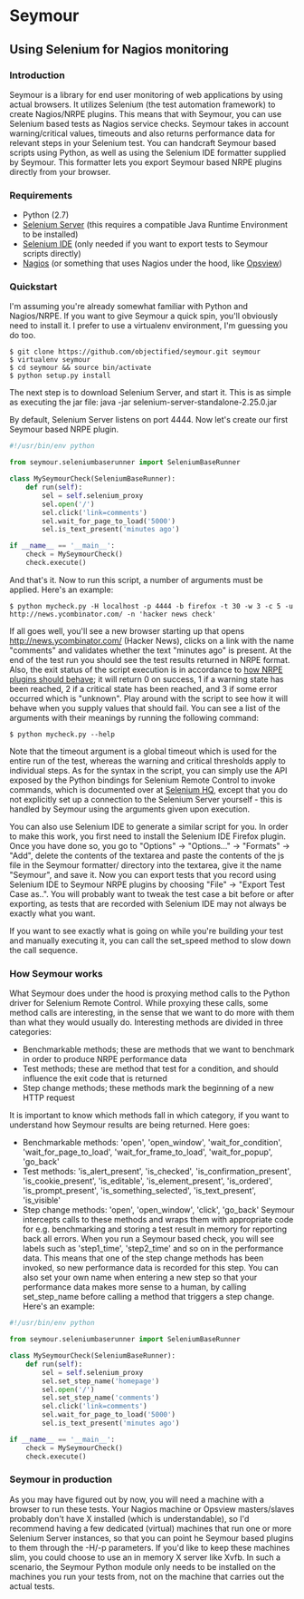 # Seymour
## Using Selenium for Nagios monitoring

### Introduction
Seymour is a library for end user monitoring of web applications by using actual browsers. It utilizes Selenium (the test automation framework) to create Nagios/NRPE plugins. This means that with Seymour, you can use Selenium based tests as Nagios service checks. Seymour takes in account warning/critical values, timeouts and also returns performance data for relevant steps in your Selenium test. You can handcraft Seymour based scripts using Python, as well as using the Selenium IDE formatter supplied by Seymour. This formatter lets you export Seymour based NRPE plugins directly from your browser.

### Requirements
* Python (2.7)
* [Selenium Server](http://seleniumhq.org/download/) (this requires a compatible Java Runtime Environment to be installed)
* [Selenium IDE](http://seleniumhq.org/download/) (only needed if you want to export tests to Seymour scripts directly)
* [Nagios](http://www.nagios.org) (or something that uses Nagios under the hood, like [Opsview](https://www.opsview.com))

### Quickstart
I'm assuming you're already somewhat familiar with Python and Nagios/NRPE. If you want to give Seymour a quick spin, you'll obviously need to install it. I prefer to use a virtualenv environment, I'm guessing you do too.

    $ git clone https://github.com/objectified/seymour.git seymour
    $ virtualenv seymour
    $ cd seymour && source bin/activate
    $ python setup.py install 

The next step is to download Selenium Server, and start it. This is as simple as executing the jar file:
    java -jar selenium-server-standalone-2.25.0.jar
    
By default, Selenium Server listens on port 4444. Now let's create our first Seymour based NRPE plugin.

```python
#!/usr/bin/env python

from seymour.seleniumbaserunner import SeleniumBaseRunner

class MySeymourCheck(SeleniumBaseRunner):
    def run(self):
        sel = self.selenium_proxy
        sel.open('/')
        sel.click('link=comments')
        sel.wait_for_page_to_load('5000')
        sel.is_text_present('minutes ago')

if __name__ == '__main__':
    check = MySeymourCheck()
    check.execute()
```

And that's it. Now to run this script, a number of arguments must be applied. Here's an example:

    $ python mycheck.py -H localhost -p 4444 -b firefox -t 30 -w 3 -c 5 -u http://news.ycombinator.com/ -n 'hacker news check'

If all goes well, you'll see a new browser starting up that opens http://news.ycombinator.com/ (Hacker News), clicks on a link with the name "comments" and validates whether the text "minutes ago" is present. At the end of the test run you should see the test results returned in NRPE format. Also, the exit status of the script execution is in accordance to [how NRPE plugins should behave](http://nagiosplug.sourceforge.net/developer-guidelines.html); it will return 0 on success, 1 if a warning state has been reached, 2 if a critical state has been reached, and 3 if some error occurred which is "unknown". Play around with the script to see how it will behave when you supply values that should fail. You can see a list of the arguments with their meanings by running the following command:

    $ python mycheck.py --help

Note that the timeout argument is a global timeout which is used for the entire run of the test, whereas the warning and critical thresholds apply to individual steps. 
As for the syntax in the script, you can simply use the API exposed by the Python bindings for Selenium Remote Control to invoke commands, which is documented over at [Selenium HQ](http://seleniumhq.org), except that you do not explicitly set up a connection to the Selenium Server yourself - this is handled by Seymour using the arguments given upon execution. 

You can also use Selenium IDE to generate a similar script for you. In order to make this work, you first need to install the Selenium IDE Firefox plugin. Once you have done so, you go to "Options" -> "Options..." -> "Formats" -> "Add", delete the contents of the textarea and paste the contents of the js file in the Seymour formatter/ directory into the textarea, give it the name "Seymour", and save it. Now you can export tests that you record using Selenium IDE to Seymour NRPE plugins by choosing "File" -> "Export Test Case as..". You will probably want to tweak the test case a bit before or after exporting, as tests that are recorded with Selenium IDE may not always be exactly what you want.

If you want to see exactly what is going on while you're building your test and manually executing it, you can call the set\_speed method to slow down the call sequence.

### How Seymour works
What Seymour does under the hood is proxying method calls to the Python driver for Selenium Remote Control. While proxying these calls, some method calls are interesting, in the sense that we want to do more with them than what they would usually do. Interesting methods are divided in three categories:
* Benchmarkable methods; these are methods that we want to benchmark in order to produce NRPE performance data
* Test methods; these are method that test for a condition, and should influence the exit code that is returned
* Step change methods; these methods mark the beginning of a new HTTP request

It is important to know which methods fall in which category, if you want to understand how Seymour results are being returned. Here goes:
* Benchmarkable methods: 'open', 'open\_window', 'wait\_for\_condition', 'wait\_for\_page\_to\_load', 'wait\_for\_frame\_to\_load', 'wait\_for\_popup', 'go\_back'
* Test methods: 'is\_alert\_present', 'is\_checked', 'is\_confirmation\_present', 'is\_cookie\_present', 'is\_editable', 'is\_element\_present', 'is\_ordered', 'is\_prompt\_present', 'is\_something\_selected', 'is\_text\_present', 'is\_visible'
* Step change methods: 'open', 'open\_window', 'click', 'go\_back'
Seymour intercepts calls to these methods and wraps them with appropriate code for e.g. benchmarking and storing a test result in memory for reporting back all errors. When you run a Seymour based check, you will see labels such as 'step1\_time', 'step2\_time' and so on in the performance data. This means that one of the step change methods has been invoked, so new performance data is recorded for this step. You can also set your own name when entering a new step so that your performance data makes more sense to a human, by calling set\_step\_name before calling a method that triggers a step change. Here's an example:

```python
#!/usr/bin/env python

from seymour.seleniumbaserunner import SeleniumBaseRunner

class MySeymourCheck(SeleniumBaseRunner):
    def run(self):
        sel = self.selenium_proxy
        sel.set_step_name('homepage')
        sel.open('/')
        sel.set_step_name('comments')
        sel.click('link=comments')
        sel.wait_for_page_to_load('5000')
        sel.is_text_present('minutes ago')

if __name__ == '__main__':
    check = MySeymourCheck()
    check.execute()
```

### Seymour in production
As you may have figured out by now, you will need a machine with a browser to run these tests. Your Nagios machine or Opsview masters/slaves probably don't have X installed (which is understandable), so I'd recommend having a few dedicated (virtual) machines that run one or more Selenium Server instances, so that you can point he Seymour based plugins to them through the -H/-p parameters. If you'd like to keep these machines slim, you could choose to use an in memory X server like Xvfb. In such a scenario, the Seymour Python module only needs to be installed on the machines you run your tests from, not on the machine that carries out the actual tests.

